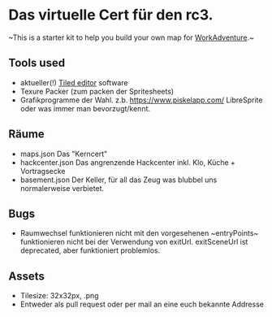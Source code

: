 # Das virtuelle Cert für den rc3.
~This is a starter kit to help you build your own map for [WorkAdventure](https://workadventu.re).~

## Tools used

- aktueller(!) [Tiled editor](https://www.mapeditor.org/) software
- Texure Packer (zum packen der Spritesheets)
- Grafikprogramme der Wahl. z.b. https://www.piskelapp.com/ LibreSprite oder was immer man bevorzugt/kennt.

## Räume
- maps.json Das "Kerncert" 
- hackcenter.json Das angrenzende Hackcenter inkl. Klo, Küche + Vortragsecke
- basement.json Der Keller, für all das Zeug was blubbel uns normalerweise verbietet.

## Bugs
- Raumwechsel funktionieren nicht mit den vorgesehenen ~entryPoints~ funktionieren nicht bei der Verwendung von exitUrl. exitSceneUrl ist deprecated, aber funktioniert problemlos.

## Assets
- Tilesize: 32x32px, .png
- Entweder als pull request oder per mail an eine euch bekannte Addresse

